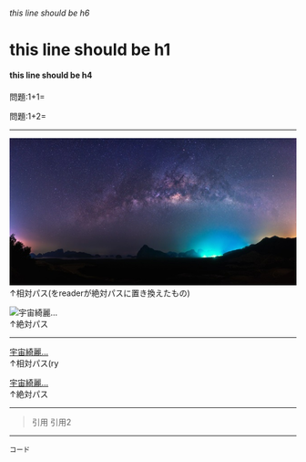 ###### this line should be h6

# this line should be h1

#### this line should be h4

問題:1+1= <!-- hole 2だよ！ -->


問題:1+2= <!--lc	-->

----

![宇宙綺麗...](pixta_21892507_S.jpg)  
↑相対パス(をreaderが絶対パスに置き換えたもの)  

![宇宙綺麗...](https://mamasup.me/wp-content/uploads/2016/07/pixta_21892507_S.jpg)  
↑絶対パス

----

[宇宙綺麗...](pixta_21892507_S.jpg)  
↑相対パス(ry  

[宇宙綺麗...](https://mamasup.me/wp-content/uploads/2016/07/pixta_21892507_S.jpg)  
↑絶対パス

----

> 引用
> 引用2


----

`コード` 
